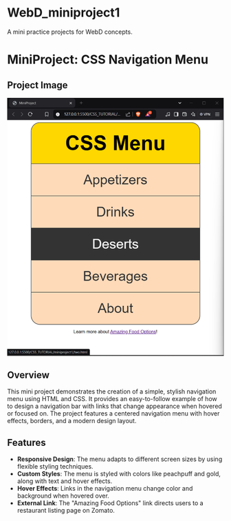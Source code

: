 # WebD_miniproject1
A mini practice projects for WebD concepts.
# MiniProject: CSS Navigation Menu

## Project Image

![Project Screenshot](miniproject1/ProjectSS.png)

## Overview

This mini project demonstrates the creation of a simple, stylish navigation menu using HTML and CSS. It provides an easy-to-follow example of how to design a navigation bar with links that change appearance when hovered or focused on. The project features a centered navigation menu with hover effects, borders, and a modern design layout.

## Features

- **Responsive Design**: The menu adapts to different screen sizes by using flexible styling techniques.
- **Custom Styles**: The menu is styled with colors like peachpuff and gold, along with text and hover effects.
- **Hover Effects**: Links in the navigation menu change color and background when hovered over.
- **External Link**: The "Amazing Food Options" link directs users to a restaurant listing page on Zomato.

